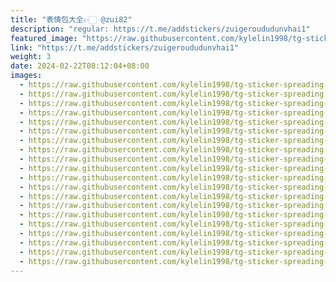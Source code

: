 ```yaml
---
title: "表情包大全👉🏻 @zui82"
description: "regular: https://t.me/addstickers/zuigeroududunvhai1"
featured_image: "https://raw.githubusercontent.com/kylelin1998/tg-sticker-spreading-worldwide-images/main/img/c044b277-8a28-4381-8ada-3f59c1e3588b.jpg"
link: "https://t.me/addstickers/zuigeroududunvhai1"
weight: 3
date: 2024-02-22T08:12:04+08:00
images:
  - https://raw.githubusercontent.com/kylelin1998/tg-sticker-spreading-worldwide-images/main/img/c044b277-8a28-4381-8ada-3f59c1e3588b.jpg
  - https://raw.githubusercontent.com/kylelin1998/tg-sticker-spreading-worldwide-images/main/img/79349c0d-073a-495f-ac26-235eb1dba83c.jpg
  - https://raw.githubusercontent.com/kylelin1998/tg-sticker-spreading-worldwide-images/main/img/636ac7d9-5f23-4d45-b5ed-d636fe9a2825.jpg
  - https://raw.githubusercontent.com/kylelin1998/tg-sticker-spreading-worldwide-images/main/img/fb4ec256-450c-48b6-89d1-703f6fb73fdc.jpg
  - https://raw.githubusercontent.com/kylelin1998/tg-sticker-spreading-worldwide-images/main/img/09aa02b4-5517-4ca6-a37c-94f5d04114d9.jpg
  - https://raw.githubusercontent.com/kylelin1998/tg-sticker-spreading-worldwide-images/main/img/ce9cb8f2-1a00-41fc-a108-6972e815cdda.jpg
  - https://raw.githubusercontent.com/kylelin1998/tg-sticker-spreading-worldwide-images/main/img/d59f4d39-38aa-43c6-954c-daa90a588248.jpg
  - https://raw.githubusercontent.com/kylelin1998/tg-sticker-spreading-worldwide-images/main/img/589de0bc-1c60-4e91-9c01-0bb1a72f757c.jpg
  - https://raw.githubusercontent.com/kylelin1998/tg-sticker-spreading-worldwide-images/main/img/cbbd0657-53b0-457e-8ad2-b203c73a7f61.jpg
  - https://raw.githubusercontent.com/kylelin1998/tg-sticker-spreading-worldwide-images/main/img/a84ee0b0-32a4-4e44-abac-ea5850387ae0.jpg
  - https://raw.githubusercontent.com/kylelin1998/tg-sticker-spreading-worldwide-images/main/img/31850b27-bafe-4df3-9c0e-04036c0f652e.jpg
  - https://raw.githubusercontent.com/kylelin1998/tg-sticker-spreading-worldwide-images/main/img/a7ecbe85-1219-4d00-9bec-e77016a856b5.jpg
  - https://raw.githubusercontent.com/kylelin1998/tg-sticker-spreading-worldwide-images/main/img/edad882e-dad0-4bf6-ba3f-51e8eb018f78.jpg
  - https://raw.githubusercontent.com/kylelin1998/tg-sticker-spreading-worldwide-images/main/img/1f6a1354-7299-4ff9-b045-9d0b02d9fec6.jpg
  - https://raw.githubusercontent.com/kylelin1998/tg-sticker-spreading-worldwide-images/main/img/fb57f365-e5b9-45dd-b944-0a6cef0d7f41.jpg
  - https://raw.githubusercontent.com/kylelin1998/tg-sticker-spreading-worldwide-images/main/img/0c8b3162-029b-45f7-9b85-567ad34452e5.jpg
  - https://raw.githubusercontent.com/kylelin1998/tg-sticker-spreading-worldwide-images/main/img/4ab08c09-8db9-40ec-bc34-e9b457788bc5.jpg
  - https://raw.githubusercontent.com/kylelin1998/tg-sticker-spreading-worldwide-images/main/img/04daf99a-15dc-44c7-a26a-befee78b7bbf.jpg
  - https://raw.githubusercontent.com/kylelin1998/tg-sticker-spreading-worldwide-images/main/img/0fd05dc6-c259-4259-a7f2-e054ca41f9b2.jpg
  - https://raw.githubusercontent.com/kylelin1998/tg-sticker-spreading-worldwide-images/main/img/f1c3b327-a91a-40ae-bff9-1433deb71f1c.jpg
---
```

